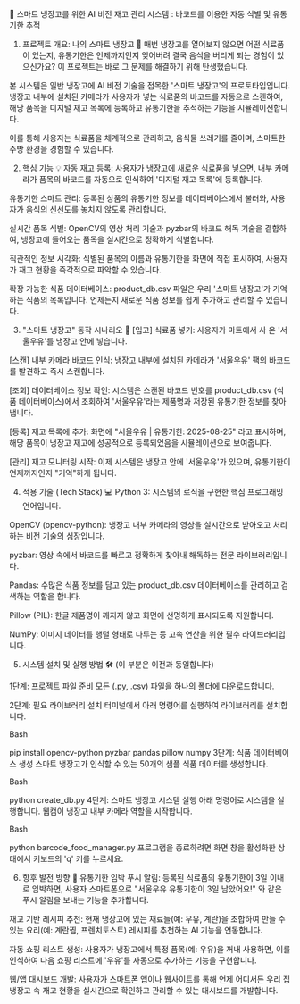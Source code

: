 🍎 스마트 냉장고를 위한 AI 비전 재고 관리 시스템
: 바코드를 이용한 자동 식별 및 유통기한 추적
1. 프로젝트 개요: 나의 스마트 냉장고 🌟
매번 냉장고를 열어보지 않으면 어떤 식료품이 있는지, 유통기한은 언제까지인지 잊어버려 결국 음식을 버리게 되는 경험이 있으신가요? 이 프로젝트는 바로 그 문제를 해결하기 위해 탄생했습니다.

본 시스템은 일반 냉장고에 AI 비전 기술을 접목한 '스마트 냉장고'의 프로토타입입니다. 냉장고 내부에 설치된 카메라가 사용자가 넣는 식료품의 바코드를 자동으로 스캔하여, 해당 품목을 디지털 재고 목록에 등록하고 유통기한을 추적하는 기능을 시뮬레이션합니다.

이를 통해 사용자는 식료품을 체계적으로 관리하고, 음식물 쓰레기를 줄이며, 스마트한 주방 환경을 경험할 수 있습니다.

2. 핵심 기능 💡
자동 재고 등록: 사용자가 냉장고에 새로운 식료품을 넣으면, 내부 카메라가 품목의 바코드를 자동으로 인식하여 '디지털 재고 목록'에 등록합니다.

유통기한 스마트 관리: 등록된 상품의 유통기한 정보를 데이터베이스에서 불러와, 사용자가 음식의 신선도를 놓치지 않도록 관리합니다.

실시간 품목 식별: OpenCV의 영상 처리 기술과 pyzbar의 바코드 해독 기술을 결합하여, 냉장고에 들어오는 품목을 실시간으로 정확하게 식별합니다.

직관적인 정보 시각화: 식별된 품목의 이름과 유통기한을 화면에 직접 표시하여, 사용자가 재고 현황을 즉각적으로 파악할 수 있습니다.

확장 가능한 식품 데이터베이스: product_db.csv 파일은 우리 '스마트 냉장고'가 기억하는 식품의 목록입니다. 언제든지 새로운 식품 정보를 쉽게 추가하고 관리할 수 있습니다.

3. "스마트 냉장고" 동작 시나리오 🤖
[입고] 식료품 넣기: 사용자가 마트에서 사 온 '서울우유'를 냉장고 안에 넣습니다.

[스캔] 내부 카메라 바코드 인식: 냉장고 내부에 설치된 카메라가 '서울우유' 팩의 바코드를 발견하고 즉시 스캔합니다.

[조회] 데이터베이스 정보 확인: 시스템은 스캔된 바코드 번호를 product_db.csv (식품 데이터베이스)에서 조회하여 '서울우유'라는 제품명과 저장된 유통기한 정보를 찾아냅니다.

[등록] 재고 목록에 추가: 화면에 "서울우유 | 유통기한: 2025-08-25" 라고 표시하며, 해당 품목이 냉장고 재고에 성공적으로 등록되었음을 시뮬레이션으로 보여줍니다.

[관리] 재고 모니터링 시작: 이제 시스템은 냉장고 안에 '서울우유'가 있으며, 유통기한이 언제까지인지 "기억"하게 됩니다.

4. 적용 기술 (Tech Stack) 💻
Python 3: 시스템의 로직을 구현한 핵심 프로그래밍 언어입니다.

OpenCV (opencv-python): 냉장고 내부 카메라의 영상을 실시간으로 받아오고 처리하는 비전 기술의 심장입니다.

pyzbar: 영상 속에서 바코드를 빠르고 정확하게 찾아내 해독하는 전문 라이브러리입니다.

Pandas: 수많은 식품 정보를 담고 있는 product_db.csv 데이터베이스를 관리하고 검색하는 역할을 합니다.

Pillow (PIL): 한글 제품명이 깨지지 않고 화면에 선명하게 표시되도록 지원합니다.

NumPy: 이미지 데이터를 행렬 형태로 다루는 등 고속 연산을 위한 필수 라이브러리입니다.

5. 시스템 설치 및 실행 방법 🛠️
(이 부분은 이전과 동일합니다)

1단계: 프로젝트 파일 준비
모든 (.py, .csv) 파일을 하나의 폴더에 다운로드합니다.

2단계: 필요 라이브러리 설치
터미널에서 아래 명령어를 실행하여 라이브러리를 설치합니다.

Bash

pip install opencv-python pyzbar pandas pillow numpy
3단계: 식품 데이터베이스 생성
스마트 냉장고가 인식할 수 있는 50개의 샘플 식품 데이터를 생성합니다.

Bash

python create_db.py
4단계: 스마트 냉장고 시스템 실행
아래 명령어로 시스템을 실행합니다. 웹캠이 냉장고 내부 카메라 역할을 시작합니다.

Bash

python barcode_food_manager.py
프로그램을 종료하려면 화면 창을 활성화한 상태에서 키보드의 'q' 키를 누르세요.

6. 향후 발전 방향 🚀
유통기한 임박 푸시 알림: 등록된 식료품의 유통기한이 3일 이내로 임박하면, 사용자 스마트폰으로 "서울우유 유통기한이 3일 남았어요!" 와 같은 푸시 알림을 보내는 기능을 추가합니다.

재고 기반 레시피 추천: 현재 냉장고에 있는 재료들(예: 우유, 계란)을 조합하여 만들 수 있는 요리(예: 계란찜, 프렌치토스트) 레시피를 추천하는 AI 기능을 연동합니다.

자동 쇼핑 리스트 생성: 사용자가 냉장고에서 특정 품목(예: 우유)을 꺼내 사용하면, 이를 인식하여 다음 쇼핑 리스트에 '우유'를 자동으로 추가하는 기능을 구현합니다.

웹/앱 대시보드 개발: 사용자가 스마트폰 앱이나 웹사이트를 통해 언제 어디서든 우리 집 냉장고 속 재고 현황을 실시간으로 확인하고 관리할 수 있는 대시보드를 개발합니다.
